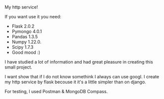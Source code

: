 My http service!

If you want use it you need:
- Flask 2.0.2
- Pymongo 4.0.1
- Pandas 1.3.5
- Numpy 1.22.0.
- Scipy 1.7.3
- Good mood :)

I have studied a lot of information and had great pleasure in creating this small project.

I want show that if I do not know somethink I always can use googl. 
I create my http service by flask becouse it it's a little simpler than on django.

For testing, I used Postman & MongoDB Compass. 
